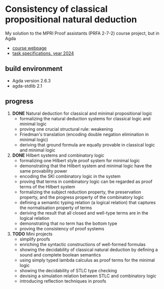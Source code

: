 # Consistency of classical propositional natural deduction

My solution to the MPRI Proof assistants (PRFA 2-7-2) course project, but in Agda

- [course webpage](https://mpri-prfa.github.io/)
- [task specifications. year 2024](https://mpri-prfa.github.io/2024/project24.pdf)

## build environment

- Agda version 2.6.3
- agda-stdlib 2.1

## progress

1. **DONE** Natural deduction for classical and minimal propositional logic
    - formalizing the natural deduction systems for classical logic and minimal logic
    - proving one crucial structural rule: weakening
    - Friedman's translation (encoding double negation elimination in minimal logic)
    - deriving that ground formula are equally provable in classical logic and minimal logic
2. **DONE** Hilbert systems and combinatory logic
    - formalizing one Hilbert style proof system for minimal logic
    - demonstrating that the Hilbert system and minimal logic have the same provability power
    - encoding the SKI combinatory logic in the system
    - proving that terms in combinatory logic can be regarded as proof terms of the Hilbert system
    - formalizing the subject reduction property, the preservation property, and the progress property of the combinatory logic
    - defining a semantic typing relation (a logical relation) that captures the normalisation property of terms
    - deriving the result that all closed and well-type terms are in the logical relation
    - demonstrating that no term has the bottom type
    - proving the consistency of proof systems
3. **TODO** Mini projects
    - simplify proofs
    - enriching the syntactic constructions of well-formed formulas
    - showing the decidability of classical natural deduction by defining a sound and complete boolean semantics
    - using simply typed lambda calculus as proof terms for the minimal logic
    - showing the decidability of STLC type checking
    - devising a simulation relation between STLC and combinatory logic
    - introducing reflection techniques in proofs
